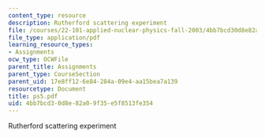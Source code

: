 ```yaml
---
content_type: resource
description: Rutherford scattering experiment
file: /courses/22-101-applied-nuclear-physics-fall-2003/4bb7bcd30d8e82a09f35e5f8513fe354_ps5.pdf
file_type: application/pdf
learning_resource_types:
- Assignments
ocw_type: OCWFile
parent_title: Assignments
parent_type: CourseSection
parent_uid: 17e8ff12-6e84-284a-09e4-aa15bea7a139
resourcetype: Document
title: ps5.pdf
uid: 4bb7bcd3-0d8e-82a0-9f35-e5f8513fe354
---
```

Rutherford scattering experiment

